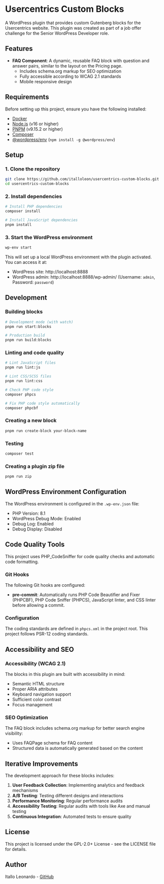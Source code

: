 # Usercentrics Custom Blocks

A WordPress plugin that provides custom Gutenberg blocks for the Usercentrics website. This plugin was created as part of a job offer challenge for the Senior WordPress Developer role.

## Features

- **FAQ Component**: A dynamic, reusable FAQ block with question and answer pairs, similar to the layout on the Pricing page.
  - Includes schema.org markup for SEO optimization
  - Fully accessible according to WCAG 2.1 standards
  - Mobile responsive design

## Requirements

Before setting up this project, ensure you have the following installed:

- [Docker](https://www.docker.com/get-started)
- [Node.js](https://nodejs.org/) (v16 or higher)
- [PNPM](https://pnpm.io/installation) (v9.15.2 or higher)
- [Composer](https://getcomposer.org/download/)
- [@wordpress/env](https://developer.wordpress.org/block-editor/reference-guides/packages/packages-env/) (`npm install -g @wordpress/env`)

## Setup

### 1. Clone the repository

```bash
git clone https://github.com/italloleon/usercentrics-custom-blocks.git
cd usercentrics-custom-blocks
```

### 2. Install dependencies

```bash
# Install PHP dependencies
composer install

# Install JavaScript dependencies
pnpm install
```

### 3. Start the WordPress environment

```bash
wp-env start
```

This will set up a local WordPress environment with the plugin activated. You can access it at:
- WordPress site: http://localhost:8888
- WordPress admin: http://localhost:8888/wp-admin/ (Username: `admin`, Password: `password`)

## Development

### Building blocks

```bash
# Development mode (with watch)
pnpm run start:blocks

# Production build
pnpm run build:blocks
```

### Linting and code quality

```bash
# Lint JavaScript files
pnpm run lint:js

# Lint CSS/SCSS files
pnpm run lint:css

# Check PHP code style
composer phpcs

# Fix PHP code style automatically
composer phpcbf
```

### Creating a new block

```bash
pnpm run create-block your-block-name
```

### Testing

```bash
composer test
```

### Creating a plugin zip file

```bash
pnpm run zip
```

## WordPress Environment Configuration

The WordPress environment is configured in the `.wp-env.json` file:

- PHP Version: 8.1
- WordPress Debug Mode: Enabled
- Debug Log: Enabled
- Debug Display: Disabled

## Code Quality Tools

This project uses PHP_CodeSniffer for code quality checks and automatic code formatting.

### Git Hooks

The following Git hooks are configured:

- **pre-commit**: Automatically runs PHP Code Beautifier and Fixer (PHPCBF), PHP Code Sniffer (PHPCS), JavaScript linter, and CSS linter before allowing a commit.

### Configuration

The coding standards are defined in `phpcs.xml` in the project root. This project follows PSR-12 coding standards.

## Accessibility and SEO

### Accessibility (WCAG 2.1)

The blocks in this plugin are built with accessibility in mind:

- Semantic HTML structure
- Proper ARIA attributes
- Keyboard navigation support
- Sufficient color contrast
- Focus management

### SEO Optimization

The FAQ block includes schema.org markup for better search engine visibility:

- Uses FAQPage schema for FAQ content
- Structured data is automatically generated based on the content

## Iterative Improvements

The development approach for these blocks includes:

1. **User Feedback Collection**: Implementing analytics and feedback mechanisms
2. **A/B Testing**: Testing different designs and interactions
3. **Performance Monitoring**: Regular performance audits
4. **Accessibility Testing**: Regular audits with tools like Axe and manual testing
5. **Continuous Integration**: Automated tests to ensure quality

## License

This project is licensed under the GPL-2.0+ License - see the LICENSE file for details.

## Author

Itallo Leonardo - [GitHub](https://github.com/italloleon)
